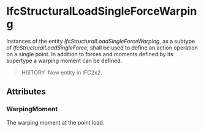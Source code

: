 # IfcStructuralLoadSingleForceWarping

Instances of the entity _IfcStructuralLoadSingleForceWarping_, as a subtype of _IfcStructuralLoadSingleForce_, shall be used to define an action operation on a single point. In addition to forces and moments defined by its supertype a warping moment can be defined.

> HISTORY&nbsp; New entity in IFC2x2.

## Attributes

### WarpingMoment
The warping moment at the point load.
